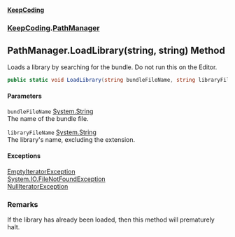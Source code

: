 #### [KeepCoding](index.md 'index')
### [KeepCoding](KeepCoding.md 'KeepCoding').[PathManager](KeepCoding_PathManager.md 'KeepCoding.PathManager')
## PathManager.LoadLibrary(string, string) Method
Loads a library by searching for the bundle. Do not run this on the Editor.  
```csharp
public static void LoadLibrary(string bundleFileName, string libraryFileName);
```
#### Parameters
<a name='KeepCoding_PathManager_LoadLibrary(string_string)_bundleFileName'></a>
`bundleFileName` [System.String](https://docs.microsoft.com/en-us/dotnet/api/System.String 'System.String')  
The name of the bundle file.
  
<a name='KeepCoding_PathManager_LoadLibrary(string_string)_libraryFileName'></a>
`libraryFileName` [System.String](https://docs.microsoft.com/en-us/dotnet/api/System.String 'System.String')  
The library's name, excluding the extension.
  
#### Exceptions
[EmptyIteratorException](KeepCoding_EmptyIteratorException.md 'KeepCoding.EmptyIteratorException')  
[System.IO.FileNotFoundException](https://docs.microsoft.com/en-us/dotnet/api/System.IO.FileNotFoundException 'System.IO.FileNotFoundException')  
[NullIteratorException](KeepCoding_NullIteratorException.md 'KeepCoding.NullIteratorException')  
### Remarks
If the library has already been loaded, then this method will prematurely halt.  
